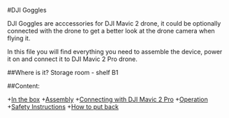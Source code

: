 #DJI Goggles

DJI Goggles are acccessories for DJI Mavic 2 drone, it could be optionally connected with the drone to get a better look at the drone camera when flying it.

In this file you will find everything you need to assemble the device, power it on and connect it to DJI Mavic 2 Pro drone.

##Where is it?
Storage room - shelf B1

##Content:

+[In the box](#)
+[Assembly](#)
+[Connecting with DJI Mavic 2 Pro]()
+[Operation](#)
+[Safety Instructions](#)
+[How to put back](#)
